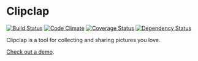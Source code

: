 Clipclap
========

[![Build Status](https://secure.travis-ci.org/hyoshida/clipclap.png)](http://travis-ci.org/hyoshida/clipclap)
[![Code Climate](https://codeclimate.com/github/hyoshida/clipclap.png)](https://codeclimate.com/github/hyoshida/clipclap)
[![Coverage Status](https://coveralls.io/repos/hyoshida/clipclap/badge.png)](https://coveralls.io/r/hyoshida/clipclap)
[![Dependency Status](https://www.versioneye.com/user/projects/527279fe632bac02d400004b/badge.png)](https://www.versioneye.com/user/projects/527279fe632bac02d400004b)

Clipclap is a tool for collecting and sharing pictures you love.

[Check out a demo](http://clipclap.org/).
